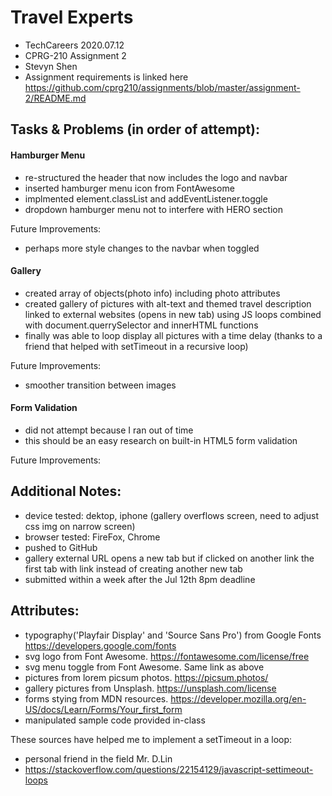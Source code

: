 # Travel Experts 
- TechCareers 2020.07.12
- CPRG-210 Assignment 2
- Stevyn Shen
- Assignment requirements is linked here https://github.com/cprg210/assignments/blob/master/assignment-2/README.md


## Tasks & Problems (in order of attempt):

#### Hamburger Menu
- re-structured the header that now includes the logo and navbar
- inserted hamburger menu icon from FontAwesome
- implmented element.classList and addEventListener.toggle 
- dropdown hamburger menu not to interfere with HERO section

Future Improvements:
- perhaps more style changes to the navbar when toggled

#### Gallery
- created array of objects(photo info) including photo attributes
- created gallery of pictures with alt-text and themed travel description linked to external websites (opens in new tab) using JS loops combined with document.querrySelector and innerHTML functions
- finally was able to loop display all pictures with a time delay (thanks to a friend that helped with setTimeout in a recursive loop)

Future Improvements:
- smoother transition between images

#### Form Validation
- did not attempt because I ran out of time
- this should be an easy research on built-in HTML5 form validation


Future Improvements:


## Additional Notes:
- device tested: dektop, iphone (gallery overflows screen, need to adjust css img on narrow screen)
- browser tested: FireFox, Chrome
- pushed to GitHub
- gallery external URL opens a new tab but if clicked on another link the first tab with link instead of creating another new tab
- submitted within a week after the Jul 12th 8pm deadline


## Attributes: 
- typography('Playfair Display' and 'Source Sans Pro') from Google Fonts https://developers.google.com/fonts
- svg logo from Font Awesome. https://fontawesome.com/license/free
- svg menu toggle from Font Awesome. Same link as above
- pictures from lorem picsum photos. https://picsum.photos/
- gallery pictures from Unsplash. https://unsplash.com/license
- forms stying from MDN resources. https://developer.mozilla.org/en-US/docs/Learn/Forms/Your_first_form
- manipulated sample code provided in-class

These sources have helped me to implement a setTimeout in a loop:
- personal friend in the field Mr. D.Lin
- https://stackoverflow.com/questions/22154129/javascript-settimeout-loops






